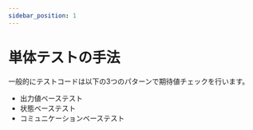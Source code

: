 ```yaml
---
sidebar_position: 1
---
```


# 単体テストの手法

一般的にテストコードは以下の3つのパターンで期待値チェックを行います。

- 出力値ベーステスト
- 状態ベーステスト
- コミュニケーションベーステスト
